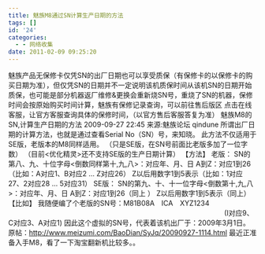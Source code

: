 ```yaml
---
title: 魅族M8通过SN计算生产日期的方法
tags: []
id: '24'
categories:
  - - 网络收集
date: 2011-02-09 09:25:20
---
```


魅族产品无保修卡仅凭SN的出厂日期也可以享受质保（有保修卡的以保修卡的购买日期为准），但仅凭SN的日期并不一定说明该机质保时间从该机SN的日期开始质保，也可能是部分机器返厂维修&更换会重新烧SN号，重烧了SN的机器，保修时间会按原始购买时间计算，魅族有保修记录查询，可以前往售后版区 点击在线客服，让官方客服查询具体的保修时间，（以官方售后客服答复为准） 魅族M8的SN,计算生产日期的方法 2009-09-27 22:45 来源:魅族论坛 qindune 所谓出厂日期的计算方法，也就是通过查看Serial No（SN）号，来知晓。 此方法不仅适用于SE版，老版本的M8同样适用。 （只是SE版，在SN号前面比老版多加了一位字数） （目前<优化精灵>还不支持SE版的生产日期计算） 【方法】 老版： SN的第八、九、十位字母<倒数同样第十,九,八>：对应年、月、日 A到Z：对应1到26（比如：A对应1、B对应2 ... Z对应26） Z以后用数字1到5表示（比如：1对应27、2对应28 ... 5对应31） SE版： SN的第九、十、十一位字母<倒数第十,九,八>：对应年、月、日 A到Z：对应1到26（同上 ） Z以后用数字1到5表示（同上） 【比如】 我随便编了个老版的SN号：M81B08A　ICA　XYZ1234 　　　　　　　　　　　　　　　　　　 　　　　　　　　　　　　　(I对应9、C对应3、A对应1) 因此这个虚拟的SN号，代表着该机出厂于：2009年3月1日。 原帖：http://www.meizumi.com/BaoDian/SyJq/20090927-1114.html 最近正准备入手M8，看了一下淘宝翻新机比较多。。